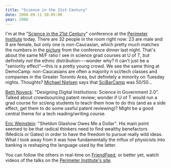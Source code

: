 ```yaml
---
title: "Science in the 21st Century"
date: 2008-09-11 10:05:00
year: 2008
---
```

I'm at the "<a href="http://www.science21stcentury.org/">Science in the 21st Century</a>" conference at the <a href="http://www.perimeterinstitute.ca/">Perimeter Institute</a> today.  There are 32 people in the room right now: 23 are male and 9 are female, but only one is non-Caucasian, which pretty much matches the numbers in the <a href="http://science21stcentury.org/photo21.jpg">picture</a> from the conference dinner last night.  That's about the same M/F ratio I see in science grad courses at U of T, but definitely <em>not</em> the ethnic distribution---wonder why?  It can't just be a "seniority effect"—this is a pretty young crowd.  We see the same thing at DemoCamp: non-Caucasians are often a majority n sci/tech classes and companies in the Greater Toronto Area, but definitely a minority on Tuesday nights.  Thoughts? <a href="http://michaelnielsen.org">Michael Nielsen</a> says that <a href="http://www.scibarcamp.org/">SciBarCamp</a> was 50/50...

<a href="http://www.nyls.edu/pages/591.asp">Beth Noveck</a>:  "Designing Digital Institutions: Science in Government 2.0".  Talked about crowdsourcing patent review; wonder if U of T would run a grad course for sci/eng students to teach them how to do this (and as a side effect, get them to do some useful patent reviewing)?  Might be a good central theme for a tech reading/writing course.

<a href="http://www.eric-weinstein.net/">Eric Weinstein</a>: "Sheldon Glashow Owes Me a Dollar". His main point seemed to be that radical thinkers need to find wealthy benefactors (Medicis or Gates) in order to have the freedom to pursue really wild ideas. What I took away from it was how fundamentally the influx of physicists into banking is reshaping the language used by the latter.

You can follow the others in real-time on <a href="http://friendfeed.com/rooms/science21">FriendFeed</a>, or better yet, watch videos of the talks on the <a href="http://www.pirsa.org/C08021">Perimeter Institute's site</a>.
